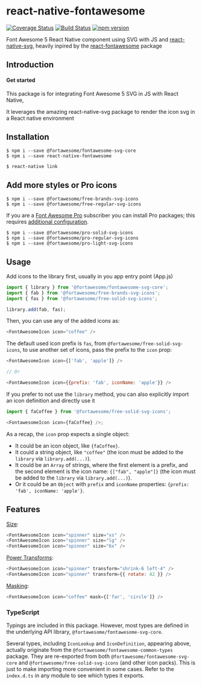# react-native-fontawesome

[![Coverage Status](https://coveralls.io/repos/github/Davide-Gheri/react-native-fontawesome/badge.svg?branch=develop)](https://coveralls.io/github/Davide-Gheri/react-native-fontawesome?branch=develop)
[![Build Status](https://travis-ci.com/Davide-Gheri/react-native-fontawesome.svg?branch=master)](https://travis-ci.com/Davide-Gheri/react-native-fontawesome)
[![npm version](https://badge.fury.io/js/%40davidegheri%2Freact-native-fontawesome.svg)](https://badge.fury.io/js/%40davidegheri%2Freact-native-fontawesome)

Font Awesome 5 React Native component using SVG with JS and [react-native-svg](https://github.com/react-native-community/react-native-svg), heavily inpired by the [react-fontawesome](https://github.com/FortAwesome/react-fontawesome) package

## Introduction

#### Get started

This package is for integrating Font Awesome 5 SVG in JS with React Native,

It leverages the amazing react-native-svg package to render the icon svg in a React native environment

## Installation

```
$ npm i --save @fortawesome/fontawesome-svg-core
$ npm i --save react-native-fontawesome

$ react-native link
```

## Add more styles or Pro icons

```
$ npm i --save @fortawesome/free-brands-svg-icons
$ npm i --save @fortawesome/free-regular-svg-icons
```

If you are a [Font Awesome Pro](https://fontawesome.com/pro) subscriber you can install Pro packages; this requires [additional configuration](https://fontawesome.com/how-to-use/on-the-web/setup/using-package-managers).

```
$ npm i --save @fortawesome/pro-solid-svg-icons
$ npm i --save @fortawesome/pro-regular-svg-icons
$ npm i --save @fortawesome/pro-light-svg-icons
```

## Usage

Add icons to the library first, usually in you app entry point (App.js)

```javascript
import { library } from '@fortawesome/fontawesome-svg-core';
import { fab } from '@fortawesome/free-brands-svg-icons';
import { fas } from '@fortawesome/free-solid-svg-icons';

library.add(fab, fas);
```

Then, you can use any of the added icons as:

```javascript
<FontAwesomeIcon icon="coffee" />
```

The default used icon prefix is `fas`, from `@fortawesome/free-solid-svg-icons`, to use another set of icons, pass the prefix to the `icon` prop:

```javascript
<FontAwesomeIcon icon={['fab', 'apple']} />

// Or

<FontAwesomeIcon icon={{prefix: 'fab', iconName: 'apple'}} />
```

If you prefer to not use the `library` method, you can also explicitly import an icon definition and directly use it

```javascript
import { faCoffee } from '@fortawesome/free-solid-svg-icons';

<FontawesomeIcon icon={faCoffee} />;
```

As a recap, the `icon` prop expects a single object:

- It could be an icon object, like `{faCoffee}`.
- It could a string object, like `"coffee"` (the icon must be added to the `library` via `library.add(...)`).
- It could be an `Array` of strings, where the first element is a prefix,
  and the second element is the icon name: `{["fab", "apple"]}` (the icon must be added to the `library` via `library.add(...)`).
- Or it could be an `Object` with `prefix` and `iconName` properties: `{prefix: 'fab', iconName: 'apple'}`.

## Features

[Size](https://fontawesome.com/how-to-use/on-the-web/styling/sizing-icons):

```javascript
<FontAwesomeIcon icon="spinner" size="xs" />
<FontAwesomeIcon icon="spinner" size="lg" />
<FontAwesomeIcon icon="spinner" size="6x" />
```

[Power Transforms](https://fontawesome.com/how-to-use/on-the-web/styling/power-transforms):

```javascript
<FontAwesomeIcon icon="spinner" transform="shrink-6 left-4" />
<FontAwesomeIcon icon="spinner" transform={{ rotate: 42 }} />
```

[Masking](https://fontawesome.com/how-to-use/on-the-web/styling/masking):

```javascript
<FontAwesomeIcon icon="coffee" mask={['far', 'circle']} />
```

### TypeScript

Typings are included in this package. However, most types are defined in the
underlying API library, `@fortawesome/fontawesome-svg-core`.

Several types, including `IconLookup` and `IconDefinition`, appearing above,
actually originate from the `@fortawesome/fontawesome-common-types` package.
They are re-exported from both `@fortawesome/fontawesome-svg-core` and
`@fortawesome/free-solid-svg-icons` (and other icon packs). This is just to
make importing more convenient in some cases. Refer to the `index.d.ts` in any
module to see which types it exports.
